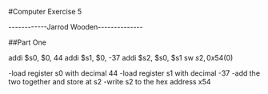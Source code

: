 #Computer Exercise 5

------------Jarrod Wooden--------------

##Part One

addi $s0, $0, 44
addi $s1, $0, -37
addi $s2, $s0, $s1
sw $s2, 0x54($0)

-load register s0 with decimal 44
-load register s1 with decimal -37
-add the two together and store at s2
-write s2 to the hex address x54
